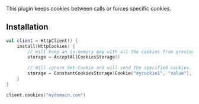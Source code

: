 [//]: # (title: Cookies)

<include src="lib.xml" include-id="outdated_warning"/>

<microformat>
<var name="example_name" value="client-cookies"/>
<include src="lib.xml" include-id="download_example"/>
</microformat>

This plugin keeps cookies between calls or forces specific cookies.



## Installation

```kotlin
val client = HttpClient() {
    install(HttpCookies) {
        // Will keep an in-memory map with all the cookies from previous requests.
        storage = AcceptAllCookiesStorage()

        // Will ignore Set-Cookie and will send the specified cookies.
        storage = ConstantCookiesStorage(Cookie("mycookie1", "value"), Cookie("mycookie2", "value"))
    }
}

client.cookies("mydomain.com")
```